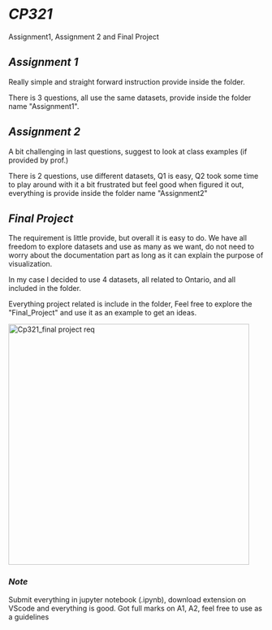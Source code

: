 # *CP321*
Assignment1, Assignment 2 and Final Project 

## *Assignment 1*
Really simple and straight forward instruction provide inside the folder.

There is 3 questions, all use the same datasets, provide inside the folder name "Assignment1".

## *Assignment 2*
A bit challenging in last questions, suggest to look at class examples (if provided by prof.)

There is 2 questions, use different datasets, Q1 is easy, Q2 took some time to play around with it a bit frustrated but feel good when figured it out, everything is provide inside the folder name "Assignment2"


## *Final Project*
The requirement is little provide, but overall it is easy to do. We have all freedom to explore datasets and use as many as we want, do not need to worry about the documentation part as long as it can explain the purpose of visualization.

In my case I decided to use 4 datasets, all related to Ontario, and all included in the folder.

Everything project related is include in the folder, Feel free to explore the "Final_Project" and use it as an example to get an ideas.

<img width="474" alt="Cp321_final project req" src="https://user-images.githubusercontent.com/97003266/228381502-5677a8e6-25df-4f0a-849e-772c64f9b81e.png">


### *Note*
Submit everything in jupyter notebook (.ipynb), download extension on VScode and everything is good. 
Got full marks on A1, A2, feel free to use as a guidelines
